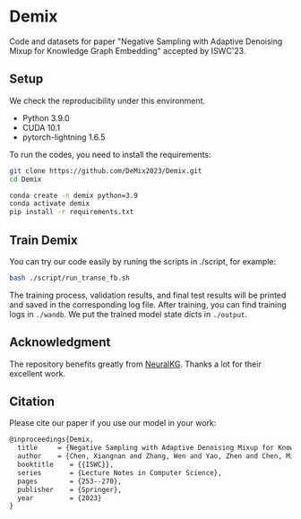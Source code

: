 # Demix
Code and datasets for paper "Negative Sampling with Adaptive Denoising
Mixup for Knowledge Graph Embedding" accepted by ISWC'23.

## Setup
We check the reproducibility under this environment.

+ Python 3.9.0
+ CUDA 10.1
+ pytorch-lightning 1.6.5

To run the codes, you need to install the requirements:

```bash
git clone https://github.com/DeMix2023/Demix.git
cd Demix

conda create -n demix python=3.9
conda activate demix
pip install -r requirements.txt
```

## Train Demix
You can try our code easily by runing the scripts in ./script, for example:
```bash
bash ./script/run_transe_fb.sh
```
The training process, validation results, and final test results will be printed and saved in the corresponding log file. After training, you can find training logs in ``./wandb``.
We put the trained model state dicts in ``./output``.

## Acknowledgment

The repository benefits greatly from [NeuralKG](https://github.com/zjukg/NeuralKG). Thanks a lot for their excellent work.

## Citation
Please cite our paper if you use our model in your work:
```latex
@inproceedings{Demix,
  title     = {Negative Sampling with Adaptive Denoising Mixup for Knowledge Graph Embedding},
  author    = {Chen, Xiangnan and Zhang, Wen and Yao, Zhen and Chen, Mingyang and Tang, Siliang},
  booktitle    = {{ISWC}},
  series       = {Lecture Notes in Computer Science},
  pages        = {253--270},
  publisher    = {Springer},
  year         = {2023}
}
```